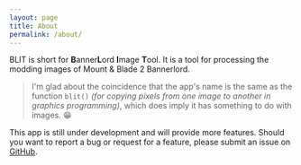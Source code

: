 ```yaml
---
layout: page
title: About
permalink: /about/
---
```


BLIT is short for **B**anner**L**ord **I**mage **T**ool. It is a tool for processing the modding images of Mount & Blade 2 Bannerlord.

> I'm glad about the coincidence that the app's name is the same as the function `blit()` *(for copying pixels from one image to another in graphics programming)*, which does imply it has something to do with images. 😁

This app is still under development and will provide more features. Should you want to report a bug or request for a feature, please submit an issue on [GitHub](https://github.com/0x1c-works/BLIT/issues).
